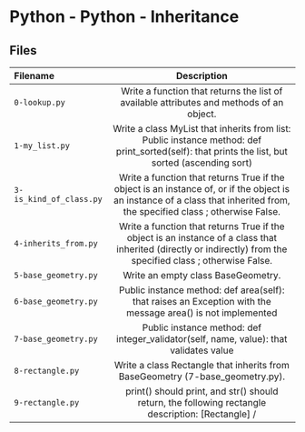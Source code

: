 # Python - Python - Inheritance
## Files
| Filename | Description |
| :-------------- | :-----------: |
| `0-lookup.py` | Write a function that returns the list of available attributes and methods of an object. |
| `1-my_list.py` | Write a class MyList that inherits from list: Public instance method: def print_sorted(self): that prints the list, but sorted (ascending sort) |
| `3-is_kind_of_class.py` | Write a function that returns True if the object is an instance of, or if the object is an instance of a class that inherited from, the specified class ; otherwise False. |
| `4-inherits_from.py` | Write a function that returns True if the object is an instance of a class that inherited (directly or indirectly) from the specified class ; otherwise False. |
| `5-base_geometry.py` | Write an empty class BaseGeometry. |
| `6-base_geometry.py` | Public instance method: def area(self): that raises an Exception with the message area() is not implemented |
| `7-base_geometry.py` | Public instance method: def integer_validator(self, name, value): that validates value |
| `8-rectangle.py` | Write a class Rectangle that inherits from BaseGeometry (7-base_geometry.py). |
| `9-rectangle.py` | print() should print, and str() should return, the following rectangle description: [Rectangle] <width>/<height> |